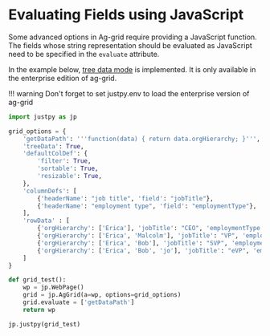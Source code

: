# Evaluating Fields using JavaScript

Some advanced options in Ag-grid require providing a JavaScript function. The fields whose string representation should be evaluated as JavaScript need to be specified in the `evaluate` attribute.



In the example below, [tree data mode](https://www.ag-grid.com/javascript-grid-tree-data/) is implemented. It is only available in the enterprise edition of ag-grid. 

!!! warning
    Don't forget to set justpy.env to load the enterprise version of ag-grid

```python
import justpy as jp

grid_options = {
    'getDataPath': '''function(data) { return data.orgHierarchy; }''',
    'treeData': True,
    'defaultColDef': {
        'filter': True,
        'sortable': True,
        'resizable': True,
    },
    'columnDefs': [
        {'headerName': "job title", 'field': "jobTitle"},
        {'headerName': "employment type", 'field': "employmentType"},
    ],
    'rowData' : [
        {'orgHierarchy': ['Erica'], 'jobTitle': "CEO", 'employmentType': "Permanent"},
        {'orgHierarchy': ['Erica', 'Malcolm'], 'jobTitle': "VP", 'employmentType': "Permanent"},
        {'orgHierarchy': ['Erica', 'Bob'], 'jobTitle': "SVP", 'employmentType': "Permanent"},
        {'orgHierarchy': ['Erica', 'Bob', 'jo'], 'jobTitle': "eVP", 'employmentType': "Permanent"}
    ]
}

def grid_test():
    wp = jp.WebPage()
    grid = jp.AgGrid(a=wp, options=grid_options)
    grid.evaluate = ['getDataPath']
    return wp

jp.justpy(grid_test)
```